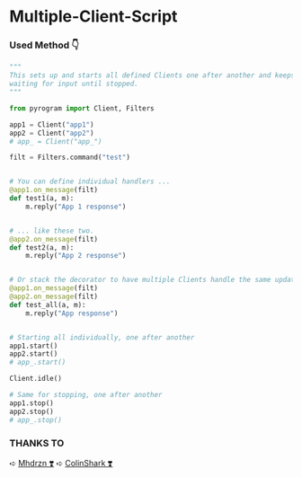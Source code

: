 # Multiple-Client-Script


### Used Method 👇
``` python
"""
This sets up and starts all defined Clients one after another and keeps them idle,
waiting for input until stopped.
"""

from pyrogram import Client, Filters

app1 = Client("app1")
app2 = Client("app2")
# app_ = Client("app_")

filt = Filters.command("test")


# You can define individual handlers ...
@app1.on_message(filt)
def test1(a, m):
    m.reply("App 1 response")


# ... like these two.
@app2.on_message(filt)
def test2(a, m):
    m.reply("App 2 response")


# Or stack the decorator to have multiple Clients handle the same update
@app1.on_message(filt)
@app2.on_message(filt)
def test_all(a, m):
    m.reply("App response")


# Starting all individually, one after another
app1.start()
app2.start()
# app_.start()

Client.idle()

# Same for stopping, one after another
app1.stop()
app2.stop()
# app_.stop()
```

### THANKS TO

➪ [Mhdrzn ❣️](https://github.com/Mhdrzn)
➪ [ColinShark ❣️](https://gist.github.com/ColinShark)

